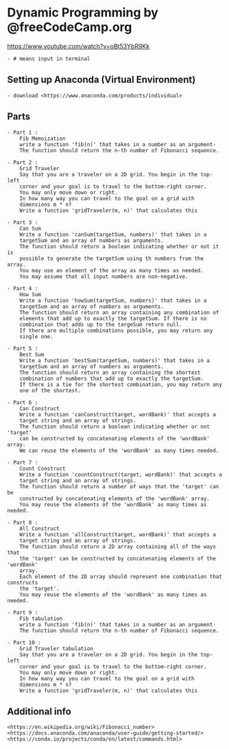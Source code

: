 # Dynamic Programming by @freeCodeCamp.org

<https://www.youtube.com/watch?v=oBt53YbR9Kk>

    - # means input in terminal 

## Setting up Anaconda (Virtual Environment)

    - download <https://www.anaconda.com/products/individual>

## Parts

    - Part 1 : 
        Fib Memoization
        write a function 'fib(n)' that takes in a number as an argument-
        The function should return the n-th number of Fibonacci sequence.

    - Part 2 :
        Grid Traveler
        Say that you are a traveler on a 2D grid. You begin in the top-left
        corner and your goal is to travel to the bottom-right corner.
        You may only move down or right.
        In how many way you can travel to the goal on a grid with
        dimensions m * n?
        Write a function 'gridTraveler(m, n)' that calculates this

    - Part 3 :
        Can Sum
        Write a function 'canSum(targetSum, numbers)' that takes in a 
        targetSum and an array of numbers as arguments.
        The function should return a boolean indicating whether or not it is
        possible to generate the targetSum using th numbers from the array.
        You may use an element of the array as many times as needed.
        You may assume that all input numbers are non-negative.

    - Part 4 :
        How Sum
        Write a function 'howSum(targetSum, numbers)' that takes in a 
        targetSum and an array of numbers as arguments.
        The function should return an array containing any combination of
        elements that add up to exactly the targetSum. If there is no 
        combination that adds up to the targeSum return null.
        If there are multiple combinations possible, you may return any
        single one.

    - Part 5 :
        Best Sum
        Write a function 'bestSum(targetSum, numbers)' that takes in a 
        targetSum and an array of numbers as arguments.
        The function should return an array containing the shortest
        combination of numbers that add up to exactly the targetSum.
        If there is a tie for the shortest combination, you may return any
        one of the shortest.

    - Part 6 :
        Can Construct
        Write a function 'canConstruct(target, wordBank)' that accepts a 
        target string and an array of strings.
        The function should return a boolean indicating whether or not 'target'
        can be constructed by concatenating elements of the 'wordBank' array.
        We can reuse the elements of the 'wordBank' as many times needed.

    - Part 7 :
        Count Construct
        Write a function 'countConstruct(target, wordBank)' that accepts a 
        target string and an array of strings.
        The function should return a number of ways that the 'target' can be
        constructed by concatenating elements of the 'wordBank' array.
        You may reuse the elements of the 'wordBank' as many times as needed.

    - Part 8 :
        All Construct
        Write a function 'allConstruct(target, wordBank)' that accepts a 
        target string and an array of strings.
        The function should return a 2D array containing all of the ways that
        the 'target' can be constructed by concatenating elements of the 'wordBank' 
        array.
        Each element of the 2D array should represent one combination that constructs
        the 'target'.
        You may reuse the elements of the 'wordBank' as many times as needed.

    - Part 9 : 
        Fib tabulation
        write a function 'fib(n)' that takes in a number as an argument-
        The function should return the n-th number of Fibonacci sequence.
    
    - Part 10 :
        Grid Traveler tabulation
        Say that you are a traveler on a 2D grid. You begin in the top-left
        corner and your goal is to travel to the bottom-right corner.
        You may only move down or right.
        In how many way you can travel to the goal on a grid with
        dimensions m * n?
        Write a function 'gridTraveler(m, n)' that calculates this

## Additional info

    <https://en.wikipedia.org/wiki/Fibonacci_number>
    <https://docs.anaconda.com/anaconda/user-guide/getting-started/>
    <https://conda.io/projects/conda/en/latest/commands.html>

